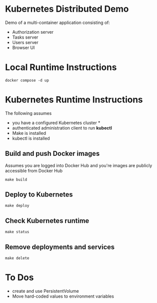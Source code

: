 # Kubernetes Distributed Demo
Demo of a multi-container application consisting of:

* Authorization server
* Tasks server
* Users server
* Browser UI

# Local Runtime Instructions
```
docker compose -d up
```
# Kubernetes Runtime Instructions
The following assumes 
* you have a configured Kubernetes cluster *
* authenticated administration client to run __kubectl__
* Make is installed
* kubectl is installed

## Build and push Docker images
Assumes you are logged into Docker Hub and you're images are publicly accessible from Docker Hub
```
make build
```
## Deploy to Kubernetes
```
make deploy
```
## Check Kubernetes runtime
```
make status
```
## Remove deployments and services
```
make delete
```

# To Dos
* create and use PersistentVolume
* Move hard-coded values to environment variables



